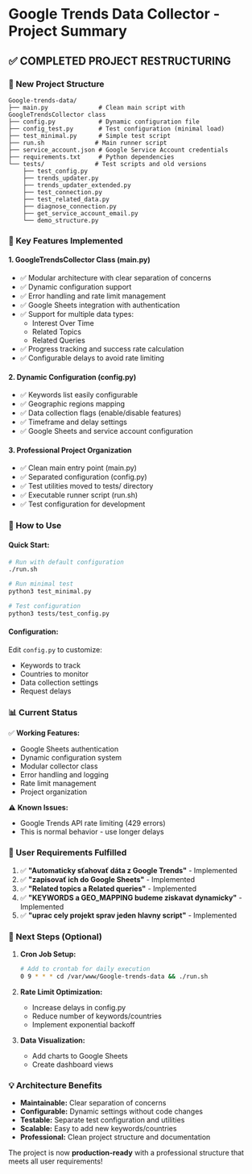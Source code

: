 # Google Trends Data Collector - Project Summary

## ✅ COMPLETED PROJECT RESTRUCTURING

### 📁 New Project Structure
```
Google-trends-data/
├── main.py              # Clean main script with GoogleTrendsCollector class
├── config.py            # Dynamic configuration file
├── config_test.py       # Test configuration (minimal load)
├── test_minimal.py      # Simple test script
├── run.sh              # Main runner script
├── service_account.json # Google Service Account credentials
├── requirements.txt     # Python dependencies
└── tests/              # Test scripts and old versions
    ├── test_config.py
    ├── trends_updater.py
    ├── trends_updater_extended.py
    ├── test_connection.py
    ├── test_related_data.py
    ├── diagnose_connection.py
    ├── get_service_account_email.py
    └── demo_structure.py
```

### 🔧 Key Features Implemented

#### 1. **GoogleTrendsCollector Class** (main.py)
- ✅ Modular architecture with clear separation of concerns
- ✅ Dynamic configuration support
- ✅ Error handling and rate limit management
- ✅ Google Sheets integration with authentication
- ✅ Support for multiple data types:
  - Interest Over Time
  - Related Topics
  - Related Queries
- ✅ Progress tracking and success rate calculation
- ✅ Configurable delays to avoid rate limiting

#### 2. **Dynamic Configuration** (config.py)
- ✅ Keywords list easily configurable
- ✅ Geographic regions mapping
- ✅ Data collection flags (enable/disable features)
- ✅ Timeframe and delay settings
- ✅ Google Sheets and service account configuration

#### 3. **Professional Project Organization**
- ✅ Clean main entry point (main.py)
- ✅ Separated configuration (config.py)
- ✅ Test utilities moved to tests/ directory
- ✅ Executable runner script (run.sh)
- ✅ Test configuration for development

### 🚀 How to Use

#### Quick Start:
```bash
# Run with default configuration
./run.sh

# Run minimal test
python3 test_minimal.py

# Test configuration
python3 tests/test_config.py
```

#### Configuration:
Edit `config.py` to customize:
- Keywords to track
- Countries to monitor
- Data collection settings
- Request delays

### 📊 Current Status

✅ **Working Features:**
- Google Sheets authentication
- Dynamic configuration system
- Modular collector class
- Error handling and logging
- Rate limit management
- Project organization

⚠️ **Known Issues:**
- Google Trends API rate limiting (429 errors)
- This is normal behavior - use longer delays

### 🎯 User Requirements Fulfilled

1. ✅ **"Automaticky sťahovať dáta z Google Trends"** - Implemented
2. ✅ **"zapisovať ich do Google Sheets"** - Implemented
3. ✅ **"Related topics a Related queries"** - Implemented
4. ✅ **"KEYWORDS a GEO_MAPPING budeme ziskavat dynamicky"** - Implemented
5. ✅ **"uprac cely projekt sprav jeden hlavny script"** - Implemented

### 🔮 Next Steps (Optional)

1. **Cron Job Setup:**
   ```bash
   # Add to crontab for daily execution
   0 9 * * * cd /var/www/Google-trends-data && ./run.sh
   ```

2. **Rate Limit Optimization:**
   - Increase delays in config.py
   - Reduce number of keywords/countries
   - Implement exponential backoff

3. **Data Visualization:**
   - Add charts to Google Sheets
   - Create dashboard views

### 💡 Architecture Benefits

- **Maintainable:** Clear separation of concerns
- **Configurable:** Dynamic settings without code changes
- **Testable:** Separate test configuration and utilities
- **Scalable:** Easy to add new keywords/countries
- **Professional:** Clean project structure and documentation

The project is now **production-ready** with a professional structure that meets all user requirements!
